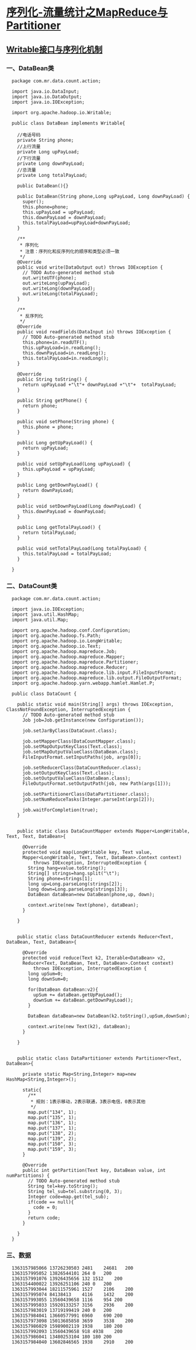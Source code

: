 # [序列化-流量统计之MapReduce与Partitioner](https://github.com/sunnyandgood/BigData/tree/master/Hadoop%E7%9A%84API%E5%BA%94%E7%94%A8/hadoop01/src/com/mr/data/count/action)

## [Writable接口与序列化机制](https://github.com/sunnyandgood/BigData/blob/master/MapReduce/Writable%E6%8E%A5%E5%8F%A3%E4%B8%8E%E5%BA%8F%E5%88%97%E5%8C%96%E6%9C%BA%E5%88%B6.md)

### 一、DataBean类

      package com.mr.data.count.action;

      import java.io.DataInput;
      import java.io.DataOutput;
      import java.io.IOException;

      import org.apache.hadoop.io.Writable;

      public class DataBean implements Writable{

        //电话号码
        private String phone;
        //上行流量
        private Long upPayLoad;
        //下行流量
        private Long downPayLoad;
        //总流量
        private Long totalPayLoad;

        public DataBean(){}

        public DataBean(String phone,Long upPayLoad, Long downPayLoad) {
          super();
          this.phone=phone;
          this.upPayLoad = upPayLoad;
          this.downPayLoad = downPayLoad;
          this.totalPayLoad=upPayLoad+downPayLoad;
        }

        /**
         * 序列化
         * 注意：序列化和反序列化的顺序和类型必须一致
         */
        @Override
        public void write(DataOutput out) throws IOException {
          // TODO Auto-generated method stub
          out.writeUTF(phone);
          out.writeLong(upPayLoad);
          out.writeLong(downPayLoad);
          out.writeLong(totalPayLoad);
        }

        /**
         * 反序列化
         */
        @Override
        public void readFields(DataInput in) throws IOException {
          // TODO Auto-generated method stub
          this.phone=in.readUTF();
          this.upPayLoad=in.readLong();
          this.downPayLoad=in.readLong();
          this.totalPayLoad=in.readLong();
        }

        @Override
        public String toString() {
          return upPayLoad +"\t"+ downPayLoad +"\t"+  totalPayLoad;
        }

        public String getPhone() {
          return phone;
        }

        public void setPhone(String phone) {
          this.phone = phone;
        }

        public Long getUpPayLoad() {
          return upPayLoad;
        }

        public void setUpPayLoad(Long upPayLoad) {
          this.upPayLoad = upPayLoad;
        }

        public Long getDownPayLoad() {
          return downPayLoad;
        }

        public void setDownPayLoad(Long downPayLoad) {
          this.downPayLoad = downPayLoad;
        }

        public Long getTotalPayLoad() {
          return totalPayLoad;
        }

        public void setTotalPayLoad(Long totalPayLoad) {
          this.totalPayLoad = totalPayLoad;
        }

      }
      
### 二、DataCount类

      package com.mr.data.count.action;

      import java.io.IOException;
      import java.util.HashMap;
      import java.util.Map;

      import org.apache.hadoop.conf.Configuration;
      import org.apache.hadoop.fs.Path;
      import org.apache.hadoop.io.LongWritable;
      import org.apache.hadoop.io.Text;
      import org.apache.hadoop.mapreduce.Job;
      import org.apache.hadoop.mapreduce.Mapper;
      import org.apache.hadoop.mapreduce.Partitioner;
      import org.apache.hadoop.mapreduce.Reducer;
      import org.apache.hadoop.mapreduce.lib.input.FileInputFormat;
      import org.apache.hadoop.mapreduce.lib.output.FileOutputFormat;
      import org.apache.hadoop.yarn.webapp.hamlet.Hamlet.P;

      public class DataCount {

        public static void main(String[] args) throws IOException, ClassNotFoundException, InterruptedException {
          // TODO Auto-generated method stub
          Job job=Job.getInstance(new Configuration());

          job.setJarByClass(DataCount.class);

          job.setMapperClass(DataCountMapper.class);
          job.setMapOutputKeyClass(Text.class);
          job.setMapOutputValueClass(DataBean.class);
          FileInputFormat.setInputPaths(job, args[0]);

          job.setReducerClass(DataCountReducer.class);
          job.setOutputKeyClass(Text.class);
          job.setOutputValueClass(DataBean.class);
          FileOutputFormat.setOutputPath(job, new Path(args[1]));

          job.setPartitionerClass(DataPartitioner.class);
          job.setNumReduceTasks(Integer.parseInt(args[2]));

          job.waitForCompletion(true);
        }


        public static class DataCountMapper extends Mapper<LongWritable, Text, Text, DataBean>{

          @Override
          protected void map(LongWritable key, Text value, 
          Mapper<LongWritable, Text, Text, DataBean>.Context context)
              throws IOException, InterruptedException {
            String hang=value.toString();
            String[] strings=hang.split("\t");
            String phone=strings[1];
            long up=Long.parseLong(strings[2]);
            long down=Long.parseLong(strings[3]);
            DataBean dataBean=new DataBean(phone,up, down);

            context.write(new Text(phone), dataBean);
          }

        }


        public static class DataCountReducer extends Reducer<Text, DataBean, Text, DataBean>{

          @Override
          protected void reduce(Text k2, Iterable<DataBean> v2, 
          Reducer<Text, DataBean, Text, DataBean>.Context context)
              throws IOException, InterruptedException {
            long upSum=0;
            long downSum=0;

            for(DataBean dataBean:v2){
              upSum += dataBean.getUpPayLoad();
              downSum += dataBean.getDownPayLoad();
            }

            DataBean dataBean=new DataBean(k2.toString(),upSum,downSum);

            context.write(new Text(k2), dataBean);
          }

        }


        public static class DataPartitioner extends Partitioner<Text, DataBean>{

          private static Map<String,Integer> map=new HashMap<String,Integer>();

          static{
            /**
             * 规则：1表示移动，2表示联通，3表示电信，0表示其他
             */
            map.put("134", 1);
            map.put("135", 1);
            map.put("136", 1);
            map.put("137", 1);
            map.put("138", 2);
            map.put("139", 2);
            map.put("150", 3);
            map.put("159", 3);
          }

          @Override
          public int getPartition(Text key, DataBean value, int numPartitions) {
            // TODO Auto-generated method stub
            String tel=key.toString();
            String tel_sub=tel.substring(0, 3);
            Integer code=map.get(tel_sub);
            if(code == null){
              code = 0;
            }
            return code;
          }

        }
      }

### 三、数据

      1363157985066	13726230503	2481	24681	200
      1363157995052	13826544101	264	0	200
      1363157991076	13926435656	132	1512	200
      1363154400022	13926251106	240	0	200
      1363157993044	18211575961	1527	2106	200
      1363157995074	84138413	4116	1432	200
      1363157993055	13560439658	1116	954	200
      1363157995033	15920133257	3156	2936	200
      1363157983019	13719199419	240	0	200
      1363157984041	13660577991	6960	690	200
      1363157973098	15013685858	3659	3538	200
      1363157986029	15989002119	1938	180	200
      1363157992093	13560439658	918	4938	200
      1363157986041	13480253104	180	180	200
      1363157984040	13602846565	1938	2910	200
